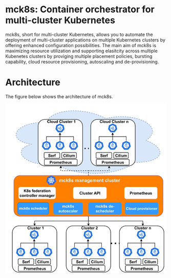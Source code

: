 # mck8s: Container orchestrator for multi-cluster Kubernetes

mck8s, short for multi-cluster Kubernetes, allows you to automate the deployment of multi-cluster applications on multiple Kubernetes clusters by offering enhanced configuration possibilities. The main aim of mck8s is maximizing resource utilization and supporting elasitcity across multiple Kubenetes clusters by proviging multiple placement policies, bursting capability, cloud resource provisioning, autoscaling and de-provisioning.

# Architecture

The figure below shows the architecture of mck8s.

<p align="center"><img src="docs/images/mck8s_architecture.png" width="711"></p>

